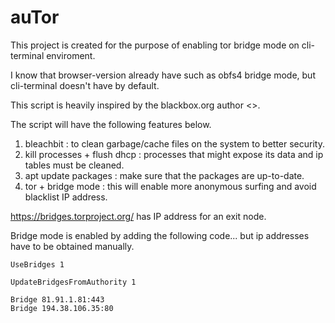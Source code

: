 # auTor

This project is created for the purpose of enabling tor bridge mode on cli-terminal enviroment. 

I know that browser-version already have such as obfs4 bridge mode, but cli-terminal doesn't have by default. 

This script is heavily inspired by the blackbox.org author <<gitrepo>>. 
  
The script will have the following features below.

1. bleachbit : to clean garbage/cache files on the system to better security.
2. kill processes + flush dhcp : processes that might expose its data and ip tables must be cleaned.
3. apt update packages : make sure that the packages are up-to-date. 
4. tor + bridge mode : this will enable more anonymous surfing and avoid blacklist IP address. 

https://bridges.torproject.org/ has IP address for an exit node. 



Bridge mode is enabled by adding the following code...
but ip addresses have to be obtained manually.

```
UseBridges 1

UpdateBridgesFromAuthority 1

Bridge 81.91.1.81:443
Bridge 194.38.106.35:80
```

